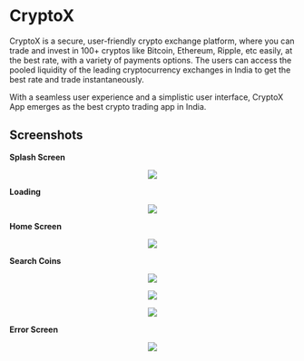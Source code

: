 # CryptoX

CryptoX is a secure, user-friendly crypto exchange platform, where you can trade and invest in 100+ cryptos like Bitcoin, Ethereum, Ripple, etc easily, at the best rate, with a variety of payments options. The users can access the pooled liquidity of the leading cryptocurrency exchanges in India to get the best rate and trade instantaneously.

With a seamless user experience and a simplistic user interface, CryptoX App emerges as the best crypto trading app in India.

## Screenshots 


<p align="left"> <b> Splash Screen</b> </p>

<p align="center">  <img src="https://user-images.githubusercontent.com/77268176/156576489-61fa02b6-698c-477b-a82d-b52aa7b01c7f.png"> </p>

<p align="left"> <b> Loading </b> </p>

<p align="center">  <img src="https://user-images.githubusercontent.com/77268176/156695491-9cf511d8-f7aa-4447-9cab-e17d7e374ead.png"></p>


<p align="left"> <b>Home Screen</b>

<p align="center"> <img src="https://user-images.githubusercontent.com/77268176/156777458-e0d7549b-7398-4d27-a2b3-cd6d31ca5cba.png"></p>


<p align="left"> <b>Search Coins</b>

<p align="center"> <img src="https://user-images.githubusercontent.com/77268176/156777448-83557d53-a775-4e52-843b-26f1dae2bfcb.png"></p>

<p align="center"> <img src="https://user-images.githubusercontent.com/77268176/156777461-c2cf5a2e-d20d-4f73-9f75-57bf21ab0e39.png"></p>


<p align="center"> <img src="https://user-images.githubusercontent.com/77268176/156777456-6d79d753-390a-4e56-ad56-c88f7f4d1be7.png"></p>

<p align="left"> <b> Error Screen</b>

<p align="center">  <img src="https://user-images.githubusercontent.com/77268176/156576494-0f386dcf-ac21-4c1c-84c0-cee7d758d7c1.png"></p>
